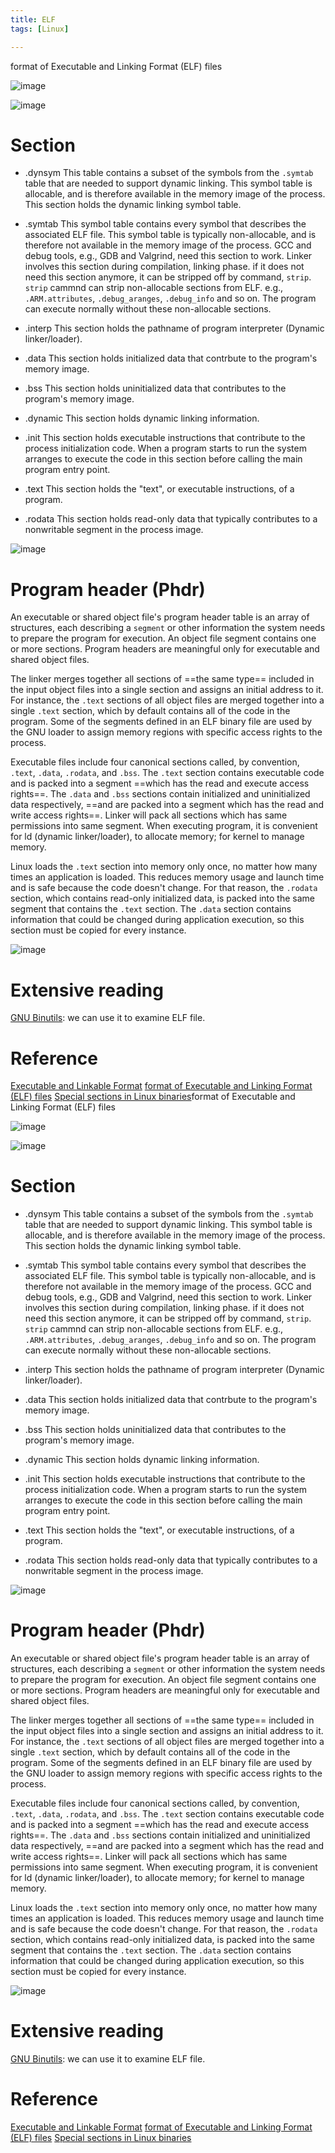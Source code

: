 ```yaml
---
title: ELF
tags: [Linux]

---
```


format of Executable and Linking Format (ELF) files


![image](https://hackmd.io/_uploads/HkK8Ve5LJl.png)

![image](https://hackmd.io/_uploads/HywQ-G9U1e.png)



# Section
* .dynsym
This table contains a subset of the symbols from the `.symtab` table that are needed to support dynamic linking. This symbol table is allocable, and is therefore available in the memory image of the process. This section holds the dynamic linking symbol table.

* .symtab
This symbol table contains every symbol that describes the associated ELF file. This symbol table is typically non-allocable, and is therefore not available in the memory image of the process.
GCC and debug tools, e.g., GDB and Valgrind, need this section to work.
Linker involves this section during compilation, linking phase. if it does not need this section anymore, it can be stripped off by command, `strip`.
`strip` cammnd can strip non-allocable sections from ELF. e.g., `.ARM.attributes`, `.debug_aranges`, `.debug_info` and so on. The program can execute normally without these non-allocable sections.

* .interp
This section holds the pathname of program interpreter (Dynamic linker/loader).

* .data
This section holds initialized data that contrbute to the program's memory image.

* .bss
This section holds uninitialized data that contributes to the program's memory image.


* .dynamic
This section holds dynamic linking information.

* .init
This section holds executable instructions that contribute to the process initialization code.  When a program starts to run the system arranges to execute the code in this section before calling the main program entry point.

* .text
This section holds the "text", or executable instructions, of a program.
              
* .rodata
This section holds read-only data that typically contributes to a nonwritable segment in the process image.

![image](https://hackmd.io/_uploads/SJ4j1H9IJg.png)



# Program header (Phdr)
An executable or shared object file's program header table is an array of structures, each describing a `segment` or other information the system needs to prepare the program for execution.  An object file segment contains one or more sections. Program headers are meaningful only for executable and shared object files.

The linker merges together all sections of ==the same type== included in the input object files into a single section and assigns an initial address to it. For instance, the `.text` sections of all object files are merged together into a single `.text` section, which by default contains all of the code in the program. Some of the segments defined in an ELF binary file are used by the GNU loader to assign memory regions with specific access rights to the process.

Executable files include four canonical sections called, by convention, `.text`, `.data`, `.rodata`, and `.bss`. The `.text` section contains executable code and is packed into a segment ==which has the read and execute access rights==. The `.data` and `.bss` sections contain initialized and uninitialized data respectively, ==and are packed into a segment which has the read and write access rights==. Linker will pack all sections which has same permissions into same segment. When executing program, it is convenient for ld (dynamic linker/loader), to allocate memory; for kernel to manage memory.

Linux loads the `.text` section into memory only once, no matter how many times an application is loaded. This reduces memory usage and launch time and is safe because the code doesn't change. For that reason, the `.rodata` section, which contains read-only initialized data, is packed into the same segment that contains the `.text` section. The `.data` section contains information that could be changed during application execution, so this section must be copied for every instance.

![image](https://hackmd.io/_uploads/BkTA992LJe.png)


# Extensive reading
[GNU Binutils](https://hackmd.io/X79jOXNcQOW0DG_1vXdvKg): we can use it to examine ELF file.


# Reference
[Executable and Linkable Format](https://en.wikipedia.org/wiki/Executable_and_Linkable_Format)
[format of Executable and Linking Format (ELF) files](https://man7.org/linux/man-pages/man5/elf.5.html)
[Special sections in Linux binaries](https://lwn.net/Articles/531148/)format of Executable and Linking Format (ELF) files


![image](https://hackmd.io/_uploads/HkK8Ve5LJl.png)

![image](https://hackmd.io/_uploads/HywQ-G9U1e.png)



# Section
* .dynsym
This table contains a subset of the symbols from the `.symtab` table that are needed to support dynamic linking. This symbol table is allocable, and is therefore available in the memory image of the process. This section holds the dynamic linking symbol table.

* .symtab
This symbol table contains every symbol that describes the associated ELF file. This symbol table is typically non-allocable, and is therefore not available in the memory image of the process.
GCC and debug tools, e.g., GDB and Valgrind, need this section to work.
Linker involves this section during compilation, linking phase. if it does not need this section anymore, it can be stripped off by command, `strip`.
`strip` cammnd can strip non-allocable sections from ELF. e.g., `.ARM.attributes`, `.debug_aranges`, `.debug_info` and so on. The program can execute normally without these non-allocable sections.

* .interp
This section holds the pathname of program interpreter (Dynamic linker/loader).

* .data
This section holds initialized data that contrbute to the program's memory image.

* .bss
This section holds uninitialized data that contributes to the program's memory image.


* .dynamic
This section holds dynamic linking information.

* .init
This section holds executable instructions that contribute to the process initialization code.  When a program starts to run the system arranges to execute the code in this section before calling the main program entry point.

* .text
This section holds the "text", or executable instructions, of a program.
              
* .rodata
This section holds read-only data that typically contributes to a nonwritable segment in the process image.

![image](https://hackmd.io/_uploads/SJ4j1H9IJg.png)



# Program header (Phdr)
An executable or shared object file's program header table is an array of structures, each describing a `segment` or other information the system needs to prepare the program for execution.  An object file segment contains one or more sections. Program headers are meaningful only for executable and shared object files.

The linker merges together all sections of ==the same type== included in the input object files into a single section and assigns an initial address to it. For instance, the `.text` sections of all object files are merged together into a single `.text` section, which by default contains all of the code in the program. Some of the segments defined in an ELF binary file are used by the GNU loader to assign memory regions with specific access rights to the process.

Executable files include four canonical sections called, by convention, `.text`, `.data`, `.rodata`, and `.bss`. The `.text` section contains executable code and is packed into a segment ==which has the read and execute access rights==. The `.data` and `.bss` sections contain initialized and uninitialized data respectively, ==and are packed into a segment which has the read and write access rights==. Linker will pack all sections which has same permissions into same segment. When executing program, it is convenient for ld (dynamic linker/loader), to allocate memory; for kernel to manage memory.

Linux loads the `.text` section into memory only once, no matter how many times an application is loaded. This reduces memory usage and launch time and is safe because the code doesn't change. For that reason, the `.rodata` section, which contains read-only initialized data, is packed into the same segment that contains the `.text` section. The `.data` section contains information that could be changed during application execution, so this section must be copied for every instance.

![image](https://hackmd.io/_uploads/BkTA992LJe.png)


# Extensive reading
[GNU Binutils](https://hackmd.io/X79jOXNcQOW0DG_1vXdvKg): we can use it to examine ELF file.


# Reference
[Executable and Linkable Format](https://en.wikipedia.org/wiki/Executable_and_Linkable_Format)
[format of Executable and Linking Format (ELF) files](https://man7.org/linux/man-pages/man5/elf.5.html)
[Special sections in Linux binaries](https://lwn.net/Articles/531148/)